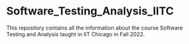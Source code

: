 # Software_Testing_Analysis_IITC
This repository contains all the information about the course Software Testing and Analysis taught in IIT Chicago in Fall 2022.
